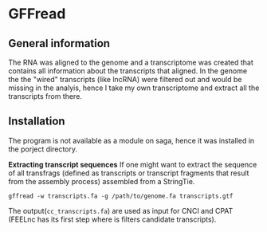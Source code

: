 # GFFread 
## General information 
The RNA was aligned to the genome and a transcriptome was created that contains all information about the transcripts that aligned. In the genome the the "wired" transcripts (like lncRNA) were filtered out and would be missing in the analyis, hence I take my own transcriptome and extract all the transcripts from there.  

## Installation 
The program is not available as a module on saga, hence it was installed in the porject directory. 

**Extracting transcript sequences**
If one might want to extract the sequence of all transfrags (defined as transcripts or transcript fragments that result from the assembly process) assembled from a StringTie. 

`gffread -w transcripts.fa -g /path/to/genome.fa transcripts.gtf`


The output(`cc_transcripts.fa`) are used as input for CNCI and CPAT (FEELnc has its first step where is filters candidate transcripts). 


